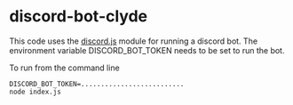 # discord-bot-clyde

This code uses the [discord.js](https://discord.js.org/#/docs/main/master/general/welcome) module for running a discord bot.  The environment variable DISCORD_BOT_TOKEN needs to be set to run the bot.

To run from the command line 
```
DISCORD_BOT_TOKEN=..........................
node index.js
```
